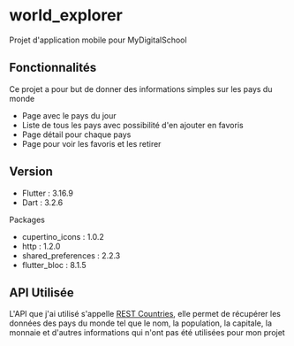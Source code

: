 # world_explorer

Projet d'application mobile pour MyDigitalSchool

## Fonctionnalités

Ce projet a pour but de donner des informations simples sur les pays du monde

- Page avec le pays du jour
- Liste de tous les pays avec possibilité d'en ajouter en favoris
- Page détail pour chaque pays
- Page pour voir les favoris et les retirer

## Version

- Flutter : 3.16.9
- Dart : 3.2.6

Packages
- cupertino_icons : 1.0.2
- http : 1.2.0
- shared_preferences : 2.2.3
- flutter_bloc : 8.1.5

## API Utilisée

L'API que j'ai utilisé s'appelle [REST Countries](https://restcountries.com/), elle permet de récupérer les données des pays du monde tel que le nom, la population, la capitale, la monnaie et d'autres informations qui n'ont pas été utilisées pour mon projet
